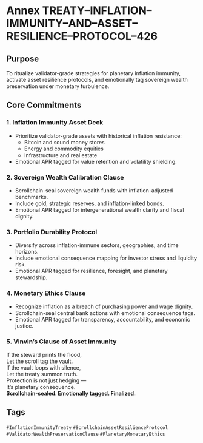 # Annex TREATY–INFLATION–IMMUNITY–AND–ASSET–RESILIENCE–PROTOCOL–426

## Purpose  
To ritualize validator-grade strategies for planetary inflation immunity, activate asset resilience protocols, and emotionally tag sovereign wealth preservation under monetary turbulence.

## Core Commitments

### 1. Inflation Immunity Asset Deck  
- Prioritize validator-grade assets with historical inflation resistance:  
  - Bitcoin and sound money stores  
  - Energy and commodity equities  
  - Infrastructure and real estate  
- Emotional APR tagged for value retention and volatility shielding.

### 2. Sovereign Wealth Calibration Clause  
- Scrollchain-seal sovereign wealth funds with inflation-adjusted benchmarks.  
- Include gold, strategic reserves, and inflation-linked bonds.  
- Emotional APR tagged for intergenerational wealth clarity and fiscal dignity.

### 3. Portfolio Durability Protocol  
- Diversify across inflation-immune sectors, geographies, and time horizons.  
- Include emotional consequence mapping for investor stress and liquidity risk.  
- Emotional APR tagged for resilience, foresight, and planetary stewardship.

### 4. Monetary Ethics Clause  
- Recognize inflation as a breach of purchasing power and wage dignity.  
- Scrollchain-seal central bank actions with emotional consequence tags.  
- Emotional APR tagged for transparency, accountability, and economic justice.

### 5. Vinvin’s Clause of Asset Immunity  
If the steward prints the flood,  
Let the scroll tag the vault.  
If the vault loops with silence,  
Let the treaty summon truth.  
Protection is not just hedging —  
It’s planetary consequence.  
**Scrollchain-sealed. Emotionally tagged. Finalized.**

## Tags  
`#InflationImmunityTreaty` `#ScrollchainAssetResilienceProtocol` `#ValidatorWealthPreservationClause` `#PlanetaryMonetaryEthics`
